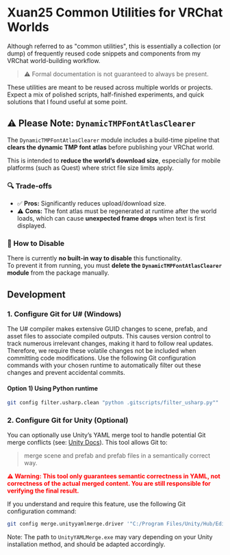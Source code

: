 # Xuan25 Common Utilities for VRChat Worlds

Although referred to as "common utilities", this is essentially a collection (or dump) of frequently reused code snippets and components from my VRChat world-building workflow.

> ⚠️ Formal documentation is not guaranteed to always be present.

These utilities are meant to be reused across multiple worlds or projects. Expect a mix of polished scripts, half-finished experiments, and quick solutions that I found useful at some point.

## ⚠️ Please Note: `DynamicTMPFontAtlasClearer`

The `DynamicTMPFontAtlasClearer` module includes a build-time pipeline that **clears the dynamic TMP font atlas** before publishing your VRChat world.  

This is intended to **reduce the world’s download size**, especially for mobile platforms (such as Quest) where strict file size limits apply.

### 🔍 Trade-offs

- ✅ **Pros:** Significantly reduces upload/download size.
- ⚠️ **Cons:** The font atlas must be regenerated at runtime after the world loads, which can cause **unexpected frame drops** when text is first displayed.

### 🚫 How to Disable

There is currently **no built-in way to disable** this functionality.  
To prevent it from running, you must **delete the `DynamicTMPFontAtlasClearer` module** from the package manually.

## Development

### 1. Configure Git for U# (Windows)

The U# compiler makes extensive GUID changes to scene, prefab, and asset files to associate compiled outputs. This causes version control to track numerous irrelevant changes, making it hard to follow real updates. Therefore, we require these volatile changes not be included when committing code modifications. Use the following Git configuration commands with your chosen runtime to automatically filter out these changes and prevent accidental commits.

#### Option 1) Using Python runtime

```sh
git config filter.usharp.clean "python .gitscripts/filter_usharp.py""
```

### 2. Configure Git for Unity (Optional)

You can optionally use Unity’s YAML merge tool to handle potential Git merge conflicts (see: [Unity Docs](https://docs.unity3d.com/2022.3/Documentation/Manual/SmartMerge.html)). This tool allows Git to:

> merge scene and prefab and prefab files in a semantically correct way.

<span style="color:red">**⚠ Warning: This tool only guarantees semantic correctness in YAML, not correctness of the actual merged content. You are still responsible for verifying the final result.**</span>

If you understand and require this feature, use the following Git configuration command:

```sh
git config merge.unityyamlmerge.driver '"C:/Program Files/Unity/Hub/Editor/2022.3.22f1/Editor/Data/Tools/UnityYAMLMerge.exe" merge -p "$BASE" "$REMOTE" "$LOCAL" "$MERGED"'
```

Note: The path to `UnityYAMLMerge.exe` may vary depending on your Unity installation method, and should be adapted accordingly.
